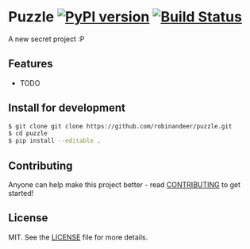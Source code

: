 # Puzzle [![PyPI version][fury-image]][fury-url] [![Build Status][travis-image]][travis-url]
A new secret project :P


## Features

* TODO


## Install for development

```bash
$ git clone git clone https://github.com/robinandeer/puzzle.git
$ cd puzzle
$ pip install --editable .
```


## Contributing
Anyone can help make this project better - read [CONTRIBUTING](CONTRIBUTING.md) to get started!


## License
MIT. See the [LICENSE](LICENSE) file for more details.


[fury-url]: http://badge.fury.io/py/puzzle
[fury-image]: https://badge.fury.io/py/puzzle.png

[travis-url]: https://travis-ci.org/robinandeer/puzzle
[travis-image]: https://travis-ci.org/robinandeer/puzzle.png?branch=develop

